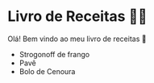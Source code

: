 # Livro de Receitas :man_cook: 

Olá! Bem vindo ao meu livro de receitas :call_me_hand:

- Strogonoff de frango
- Pavê
- Bolo de Cenoura